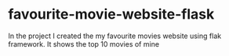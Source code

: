# favourite-movie-website-flask
In the project I created the my favourite movies website using flak framework.
It shows the top 10 movies of mine
